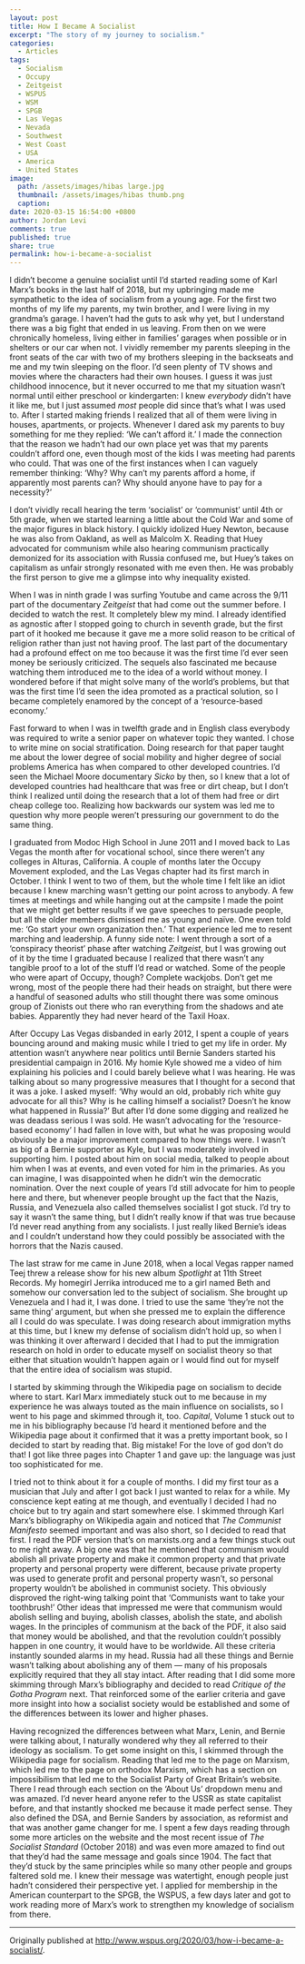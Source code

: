 ```yaml
---
layout: post
title: How I Became A Socialist
excerpt: "The story of my journey to socialism."
categories:
  - Articles
tags:
  - Socialism
  - Occupy
  - Zeitgeist
  - WSPUS
  - WSM
  - SPGB
  - Las Vegas
  - Nevada
  - Southwest
  - West Coast
  - USA
  - America
  - United States
image: 
  path: /assets/images/hibas large.jpg
  thumbnail: /assets/images/hibas thumb.png
  caption: 
date: 2020-03-15 16:54:00 +0800
author: Jordan Levi
comments: true
published: true
share: true
permalink: how-i-became-a-socialist
---
```

I didn’t become a genuine socialist until I’d started reading some of Karl Marx’s books in the last half of 2018, but my upbringing made me sympathetic to the idea of socialism from a young age. For the first two months of my life my parents, my twin brother, and I were living in my grandma’s garage. I haven’t had the guts to ask why yet, but I understand there was a big fight that ended in us leaving. From then on we were chronically homeless, living either in families’ garages when possible or in shelters or our car when not. I vividly remember my parents sleeping in the front seats of the car with two of my brothers sleeping in the backseats and me and my twin sleeping on the floor. I’d seen plenty of TV shows and movies where the characters had their own houses. I guess it was just childhood innocence, but it never occurred to me that my situation wasn’t normal until either preschool or kindergarten: I knew <i>everybody</i> didn’t have it like me, but I just assumed <i>most</i> people did since that’s what I was used to. After I started making friends I realized that all of them were living in houses, apartments, or projects. Whenever I dared ask my parents to buy something for me they replied: ‘We can’t afford it.’ I made the connection that the reason we hadn’t had our own place yet was that my parents couldn’t afford one, even though most of the kids I was meeting had parents who could. That was one of the first instances when I can vaguely remember thinking: ‘Why? Why can’t my parents afford a home, if apparently most parents can? Why should anyone have to pay for a necessity?’

I don’t vividly recall hearing the term ‘socialist’ or ‘communist’ until 4th or 5th grade, when we started learning a little about the Cold War and some of the major figures in black history. I quickly idolized Huey Newton, because he was also from Oakland, as well as Malcolm X. Reading that Huey advocated for communism while also hearing communism practically demonized for its association with Russia confused me, but Huey’s takes on capitalism as unfair strongly resonated with me even then. He was probably the first person to give me a glimpse into why inequality existed.

When I was in ninth grade I was surfing Youtube and came across the 9/11 part of the documentary <i>Zeitgeist</i> that had come out the summer before. I decided to watch the rest. It completely blew my mind. I already identified as agnostic after I stopped going to church in seventh grade, but the first part of it hooked me because it gave me a more solid reason to be critical of religion rather than just not having proof. The last part of the documentary had a profound effect on me too because it was the first time I’d ever seen money be seriously criticized. The sequels also fascinated me because watching them introduced me to the idea of a world without money. I wondered before if that might solve many of the world’s problems, but that was the first time I’d seen the idea promoted as a practical solution, so I became completely enamored by the concept of a ‘resource-based economy.’

Fast forward to when I was in twelfth grade and in English class everybody was required to write a senior paper on whatever topic they wanted. I chose to write mine on social stratification. Doing research for that paper taught me about the lower degree of social mobility and higher degree of social problems America has when compared to other developed countries. I’d seen the Michael Moore documentary <i>Sicko</i> by then, so I knew that a lot of developed countries had healthcare that was free or dirt cheap, but I don’t think I realized until doing the research that a lot of them had free or dirt cheap college too. Realizing how backwards our system was led me to question why more people weren’t pressuring our government to do the same thing.

I graduated from Modoc High School in June 2011 and I moved back to Las Vegas the month after for vocational school, since there weren’t any colleges in Alturas, California. A couple of months later the Occupy Movement exploded, and the Las Vegas chapter had its first march in October. I think I went to two of them, but the whole time I felt like an idiot because I knew marching wasn’t getting our point across to anybody. A few times at meetings and while hanging out at the campsite I made the point that we might get better results if we gave speeches to persuade people, but all the older members dismissed me as young and naïve. One even told me: ‘Go start your own organization then.’ That experience led me to resent marching and leadership. A funny side note: I went through a sort of a ‘conspiracy theorist’ phase after watching <i>Zeitgeist</i>, but I was growing out of it by the time I graduated because I realized that there wasn’t any tangible proof to a lot of the stuff I’d read or watched. Some of the people who were apart of Occupy, though? Complete wackjobs. Don’t get me wrong, most of the people there had their heads on straight, but there were a handful of seasoned adults who still thought there was some ominous group of Zionists out there who ran everything from the shadows and ate babies. Apparently they had never heard of the Taxil Hoax.

After Occupy Las Vegas disbanded in early 2012, I spent a couple of years bouncing around and making music while I tried to get my life in order. My attention wasn’t anywhere near politics until Bernie Sanders started his presidential campaign in 2016. My homie Kyle showed me a video of him explaining his policies and I could barely believe what I was hearing. He was talking about so many progressive measures that I thought for a second that it was a joke. I asked myself: ‘Why would an old, probably rich white guy advocate for all this? Why is he calling himself a socialist? Doesn’t he know what happened in Russia?’ But after I’d done some digging and realized he was deadass serious I was sold. He wasn’t advocating for the ‘resource-based economy’ I had fallen in love with, but what he was proposing would obviously be a major improvement compared to how things were. I wasn’t as big of a Bernie supporter as Kyle, but I was moderately involved in supporting him. I posted about him on social media, talked to people about him when I was at events, and even voted for him in the primaries. As you can imagine, I was disappointed when he didn’t win the democratic nomination. Over the next couple of years I’d still advocate for him to people here and there, but whenever people brought up the fact that the Nazis, Russia, and Venezuela also called themselves socialist I got stuck. I’d try to say it wasn’t the same thing, but I didn’t really know if that was true because I’d never read anything from any socialists. I just really liked Bernie’s ideas and I couldn’t understand how they could possibly be associated with the horrors that the Nazis caused.

The last straw for me came in June 2018, when a local Vegas rapper named Teej threw a release show for his new album <i>Spotlight</i> at 11th Street Records. My homegirl Jerrika introduced me to a girl named Beth and somehow our conversation led to the subject of socialism. She brought up Venezuela and I had it, I was done. I tried to use the same ‘they’re not the same thing’ argument, but when she pressed me to explain the difference all I could do was speculate. I was doing research about immigration myths at this time, but I knew my defense of socialism didn’t hold up, so when I was thinking it over afterward I decided that I had to put the immigration research on hold in order to educate myself on socialist theory so that either that situation wouldn’t happen again or I would find out for myself that the entire idea of socialism was stupid.

I started by skimming through the Wikipedia page on socialism to decide where to start. Karl Marx immediately stuck out to me because in my experience he was always touted as the main influence on socialists, so I went to his page and skimmed through it, too. <i>Capital</i>, Volume 1 stuck out to me in his bibliography because I’d heard it mentioned before and the Wikipedia page about it confirmed that it was a pretty important book, so I decided to start by reading that. Big mistake! For the love of god don’t do that! I got like three pages into Chapter 1 and gave up: the language was just too sophisticated for me.

I tried not to think about it for a couple of months. I did my first tour as a musician that July and after I got back I just wanted to relax for a while. My conscience kept eating at me though, and eventually I decided I had no choice but to try again and start somewhere else. I skimmed through Karl Marx’s bibliography on Wikipedia again and noticed that <i>The Communist Manifesto</i> seemed important and was also short, so I decided to read that first. I read the PDF version that’s on marxists.org and a few things stuck out to me right away. A big one was that he mentioned that communism would abolish all private property and make it common property and that private property and personal property were different, because private property was used to generate profit and personal property wasn’t, so personal property wouldn’t be abolished in communist society. This obviously disproved the right-wing talking point that ‘Communists want to take your toothbrush!’ Other ideas that impressed me were that communism would abolish selling and buying, abolish classes, abolish the state, and abolish wages. In the principles of communism at the back of the PDF, it also said that money would be abolished, and that the revolution couldn’t possibly happen in one country, it would have to be worldwide. All these criteria instantly sounded alarms in my head. Russia had all these things and Bernie wasn’t talking about abolishing any of them — many of his proposals explicitly required that they all stay intact. After reading that I did some more skimming through Marx’s bibliography and decided to read <i>Critique of the Gotha Program</i> next. That reinforced some of the earlier criteria and gave more insight into how a socialist society would be established and some of the differences between its lower and higher phases.

Having recognized the differences between what Marx, Lenin, and Bernie were talking about, I naturally wondered why they all referred to their ideology as socialism. To get some insight on this, I skimmed through the Wikipedia page for socialism. Reading that led me to the page on Marxism, which led me to the page on orthodox Marxism, which has a section on impossibilism that led me to the Socialist Party of Great Britain’s website. There I read through each section on the ‘About Us’ dropdown menu and was amazed. I’d never heard anyone refer to the USSR as state capitalist before, and that instantly shocked me because it made perfect sense. They also defined the DSA, and Bernie Sanders by association, as reformist and that was another game changer for me. I spent a few days reading through some more articles on the website and the most recent issue of <i>The Socialist Standard</i> (October 2018) and was even more amazed to find out that they’d had the same message and goals since 1904. The fact that they’d stuck by the same principles while so many other people and groups faltered sold me. I knew their message was watertight, enough people just hadn’t considered their perspective yet. I applied for membership in the American counterpart to the SPGB, the WSPUS, a few days later and got to work reading more of Marx’s work to strengthen my knowledge of socialism from there.

<hr>

Originally published at <a href="url">http://www.wspus.org/2020/03/how-i-became-a-socialist/</a>.
